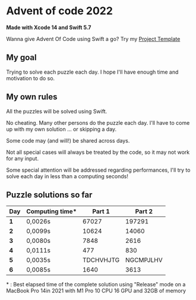 # Advent of code 2022
**Made with Xcode 14 and Swift 5.7**

Wanna give Advent Of Code using Swift a go? Try my [Project Template](https://github.com/Dean151/AoC-Swift-Template)

## My goal
Trying to solve each puzzle each day.
I hope I'll have enough time and motivation to do so.

## My own rules

All the puzzles will be solved using Swift.

No cheating. Many other persons do the puzzle each day.
I'll have to come up with my own solution ... or skipping a day.

Some code may (and will!) be shared across days.

Not all special cases will always be treated by the code, so it may not work for any input.

Some special attention will be addressed regarding performances, I'll try to solve each day in less than a computing seconds!

## Puzzle solutions so far

| Day    | Computing time\* | Part 1    | Part 2    |
|--------|------------------|-----------|-----------|
| **1**  | 0,0026s          | 67027     | 197291    |
| **2**  | 0,0099s          | 10624     | 14060     |
| **3**  | 0,0080s          | 7848      | 2616      |
| **4**  | 0,0111s          | 477       | 830       |
| **5**  | 0,0035s          | TDCHVHJTG | NGCMPJLHV |
| **6**  | 0,0085s          | 1640      | 3613      |

\* : Best elapsed time of the complete solution using "Release" mode on a MacBook Pro 14in 2021 with M1 Pro 10 CPU 16 GPU and 32GB of memory
